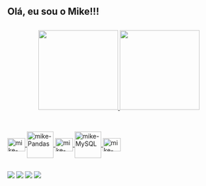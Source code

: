 ## Olá, eu sou o Mike!!!


  ##
  
<div align="center">
  <a href="https://github.com/mikealeixogf">
  <img height="180em" src="https://github-readme-stats.vercel.app/api?username=mikealeixogf&show_icons=true&theme=merko&include_all_commits=true&count_private=true"/>
  <img height="180em" src="https://github-readme-stats.vercel.app/api/top-langs/?username=mikealeixogf&layout=compact&langs_count=7&theme=merko"/>
</div>
  
  ##
  
  <div style="display: inline_block"><br>
    <img align="center" alt="mike-Numpy" height="30" width="40" src="https://cdn.jsdelivr.net/gh/devicons/devicon/icons/numpy/numpy-original.svg" />
   <img align ="center" alt="mike-Pandas" height="60" width="60" src="https://cdn.jsdelivr.net/gh/devicons/devicon/icons/pandas/pandas-original-wordmark.svg" />
    <img align="center" alt="mike-Matlab" height="30" width="40" src="https://cdn.jsdelivr.net/gh/devicons/devicon/icons/matlab/matlab-original.svg" />
    <img align="center" alt="mike-MySQL" height="60" width="60" src="https://cdn.jsdelivr.net/gh/devicons/devicon/icons/mysql/mysql-original-wordmark.svg" />
    <img align="center" alt="mike-Jupyter" height="30" width="40"  src="https://cdn.jsdelivr.net/gh/devicons/devicon/icons/jupyter/jupyter-original-wordmark.svg" />
</div>
  
  ##
  
  <div> 
  <a href="https://instagram.com/" target="_blank"><img src="https://img.shields.io/badge/-Instagram-%23E4405F?style=for-the-badge&logo=instagram&logoColor=white" target="_blank"></a>
  <a href = "mailto:mik18ealeixo@gmail.com"><img src="https://img.shields.io/badge/-Gmail-%23333?style=for-the-badge&logo=gmail&logoColor=white" target="_blank"></a>
    <a href = "mailto:mike_sub17@msn.com"><img src="https://img.shields.io/badge/Microsoft_Outlook-0078D4?style=for-the-badge&logo=microsoft-outlook&logoColor=white" target="_blank"></a>
  <a href="https://www.linkedin.com/in/mike-aleixo" target="_blank"><img src="https://img.shields.io/badge/-LinkedIn-%230077B5?style=for-the-badge&logo=linkedin&logoColor=white" target="_blank"></a> 

    
 </div>
  
 
